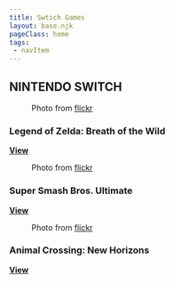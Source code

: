 ```yaml
---
title: Swtich Games
layout: base.njk
pageClass: home
tags: 
 - navItem
---
```


   <nav class="site-main">
        <div class="intro">
           <h1>NINTENDO SWITCH</h1>
        </div>
    </nav>
    <section class="grid-select">
          <article class="card">
          <figure class="img-container">
            <div class="card__img"><img src="/images/switch2.png" alt=""></div>
            <figcaption class="img-caption">
               Photo from <a href="https://www.flickr.com/photos/brettchalupa/33477550306">flickr</a>
             </figcaption>
             </figure>
            <div class="card__content">
              <h1 class="card__header">Legend of Zelda: Breath of the Wild</h1>
              <a href="/Legend of Zelda: Breath of the Wild" class="card__btn"><strong>View</strong></a>
            </div>
          </article>
          <article class="card">
          <figure class="img-container">
            <div class="card__img"><img src="/images/switch1.png" alt=""></div>
            <figcaption class="img-caption">
               Photo from <a href="https://www.flickr.com/photos/antdude3001/27888712227">flickr</a>
             </figcaption>
             </figure>
            <div class="card__content">
              <h1 class="card__header">Super Smash Bros. Ultimate</h1>
              <a href="/Super Smash Bros. Ultimate" class="card__btn"><strong>View</strong></a>
            </div>
          </article>
          <article class="card">
          <figure class="img-container">
            <div class="card__img"><img src="/images/switch3.png" alt=""></div>
            <figcaption class="img-caption">
               Photo from <a href="https://www.flickr.com/photos/epredator/50989531011">flickr</a>
             </figcaption>
             </figure>
            <div class="card__content">
              <h1 class="card__header">Animal Crossing: New Horizons</h1>
              <a href="/Animal Crossing: New Horizons" class="card__btn"><strong>View</strong></a>
            </div>
          </article>
       </section>